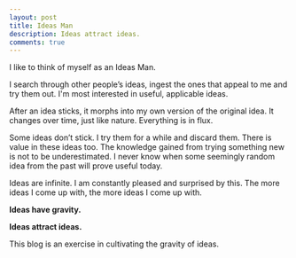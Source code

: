 ```yaml
---
layout: post
title: Ideas Man
description: Ideas attract ideas. 
comments: true
---
```

I like to think of myself as an Ideas Man.

I search through other people’s ideas, ingest the ones that appeal to me and try them out.  I'm most interested in useful, applicable ideas.

After an idea sticks, it morphs into my own version of the original idea.  It changes over time, just like nature.  Everything is in flux.

Some ideas don’t stick.  I try them for a while and discard them.  There is value in these ideas too.  The knowledge gained from trying something new is not to be underestimated.  I never know when some seemingly random idea from the past will prove useful today.

Ideas are infinite.  I am constantly pleased and surprised by this.  The more ideas I come up with, the more ideas I come up with.

**Ideas have gravity.**

**Ideas attract ideas.**

This blog is an exercise in cultivating the gravity of ideas.
